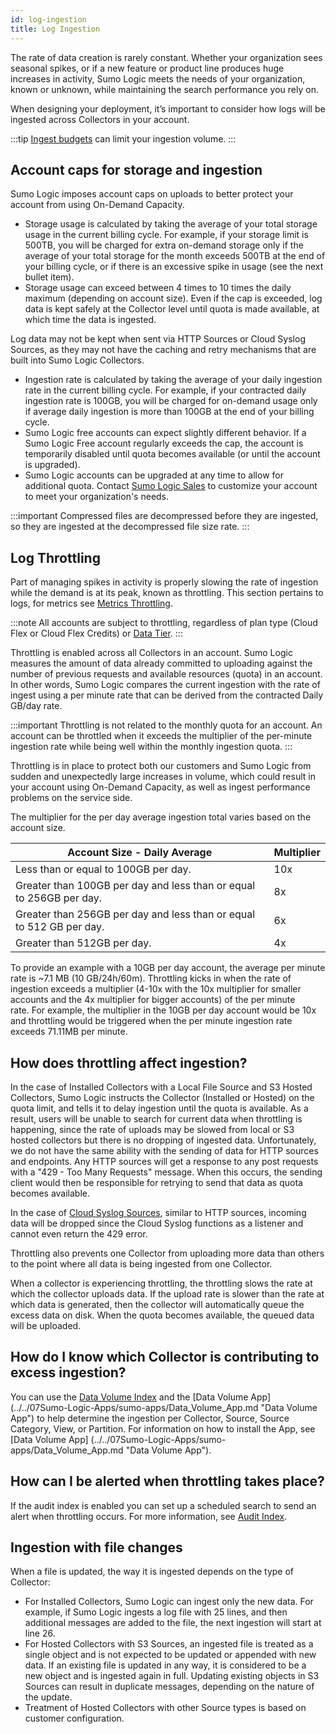 ```yaml
---
id: log-ingestion
title: Log Ingestion
---
```




The rate of data creation is rarely constant. Whether your organization sees seasonal spikes, or if a new feature or product line produces huge increases in activity, Sumo Logic meets the needs of your organization, known or unknown, while maintaining the search performance you rely on.

When designing your deployment, it’s important to consider how logs will be ingested across Collectors in your account.

:::tip
[Ingest budgets](/docs/manage/ingestion-and-volume/ingest-budgets) can limit your ingestion volume.
:::

## Account caps for storage and ingestion

Sumo Logic imposes account caps on uploads to better protect your account from using On-Demand Capacity.

* Storage usage is calculated by taking the average of your total storage usage in the current billing cycle. For example, if your storage limit is 500TB, you will be charged for extra on-demand storage only if the average of your total storage for the month exceeds 500TB at the end of your billing cycle, or if there is an excessive spike in usage (see the next bullet item).
* Storage usage can exceed between 4 times to 10 times the daily maximum (depending on account size). Even if the cap is exceeded, log data is kept safely at the Collector level until quota is made available, at which time the data is ingested. 

Log data may not be kept when sent via HTTP Sources or Cloud Syslog Sources, as they may not have the caching and retry mechanisms that are built into Sumo Logic Collectors.

* Ingestion rate is calculated by taking the average of your daily ingestion rate in the current billing cycle. For example, if your contracted daily ingestion rate is 100GB, you will be charged for on-demand usage only if average daily ingestion is more than 100GB at the end of your billing cycle.
* Sumo Logic free accounts can expect slightly different behavior. If a Sumo Logic Free account regularly exceeds the cap, the account is temporarily disabled until quota becomes available (or until the account is upgraded).
* Sumo Logic accounts can be upgraded at any time to allow for additional quota. Contact [Sumo Logic Sales](mailto:sales@sumologic.com) to customize your account to meet your organization's needs.

:::important
Compressed files are decompressed before they are ingested, so they are ingested at the decompressed file size rate.
:::

## Log Throttling

Part of managing spikes in activity is properly slowing the rate of ingestion while the demand is at its peak, known as throttling. This section pertains to logs, for metrics see [Metrics Throttling](../../metrics/understand-manage-metric-volume/metric-throttling.md).

:::note
All accounts are subject to throttling, regardless of plan type (Cloud Flex or Cloud Flex Credits) or [Data Tier](/docs/manage/partitions-and-data-tiers).
:::

Throttling is enabled across all Collectors in an account. Sumo Logic measures the amount of data already committed to uploading against the number of previous requests and available resources (quota) in an account. In other words, Sumo Logic compares the current ingestion with the rate of ingest using a per minute rate that can be derived from the contracted Daily GB/day rate.

:::important
Throttling is not related to the monthly quota for an account. An account can be throttled when it exceeds the multiplier of the per-minute ingestion rate while being well within the monthly ingestion quota.
:::

Throttling is in place to protect both our customers and Sumo Logic from sudden and unexpectedly large increases in volume, which could result in your account using On-Demand Capacity, as well as ingest performance problems on the service side.

The multiplier for the per day average ingestion total varies based on the account size. 

| Account Size - Daily Average | Multiplier |
|--|--|
| Less than or equal to 100GB per day. | 10x |
| Greater than 100GB per day and less than or equal to 256GB per day.  | 8x |
| Greater than 256GB per day and less than or equal to 512 GB per day. | 6x |
| Greater than 512GB per day. | 4x |

To provide an example with a 10GB per day account, the average per minute rate is \~7.1 MB (10 GB/24h/60m). Throttling kicks in when the rate of ingestion exceeds a multiplier (4-10x with the 10x multiplier for smaller accounts and the 4x multiplier for bigger accounts) of the per minute rate. For example, the multiplier in the 10GB per day account would be 10x and throttling would be triggered when the per minute ingestion rate exceeds 71.11MB per minute. 

## How does throttling affect ingestion?

In the case of Installed Collectors with a Local File Source and S3 Hosted Collectors, Sumo Logic instructs the Collector (Installed or Hosted) on the quota limit, and tells it to delay ingestion until the quota is available. As a result, users will be unable to search for current data when throttling is happening, since the rate of uploads may be slowed from local or S3 hosted collectors but there is no dropping of ingested data. Unfortunately, we do not have the same ability with the sending of data for HTTP sources and endpoints. Any HTTP sources will get a response to any post requests with a "429 - Too Many Requests" message. When this occurs, the sending client would then be responsible for retrying to send that data as quota becomes available.

In the case of [Cloud Syslog Sources](/docs/send-data/hosted-collectors/cloud-syslog-source), similar to HTTP sources, incoming data will be dropped since the Cloud Syslog functions as a listener and cannot even return the 429 error.

Throttling also prevents one Collector from uploading more data than others to the point where all data is being ingested from one Collector.

When a collector is experiencing throttling, the throttling slows the rate at which the collector uploads data. If the upload rate is slower than the rate at which data is generated, then the collector will automatically queue the excess data on disk. When the quota becomes available, the queued data will be uploaded.

## How do I know which Collector is contributing to excess ingestion?

You can use the [Data Volume Index](/docs/manage/ingestion-and-volume/data-volume-index) and the [Data Volume App] (../../07Sumo-Logic-Apps/sumo-apps/Data_Volume_App.md "Data Volume App") to help determine the ingestion per Collector, Source, Source Category, View, or Partition. For information on how to install the App, see [Data Volume App] (../../07Sumo-Logic-Apps/sumo-apps/Data_Volume_App.md "Data Volume App"). 

## How can I be alerted when throttling takes place?

If the audit index is enabled you can set up a scheduled search to send an alert when throttling occurs. For more information, see [Audit Index](../security/audit-index.md).  

## Ingestion with file changes

When a file is updated, the way it is ingested depends on the type of Collector:

* For Installed Collectors, Sumo Logic can ingest only the new data. For example, if Sumo Logic ingests a log file with 25 lines, and then additional messages are added to the file, the next ingestion will start at line 26.
* For Hosted Collectors with S3 Sources, an ingested file is treated as a single object and is not expected to be updated or appended with new data. If an existing file is updated in any way, it is considered to be a new object and is ingested again in full. Updating existing objects in S3 Sources can result in duplicate messages, depending on the nature of the update.
* Treatment of Hosted Collectors with other Source types is based on customer configuration.
